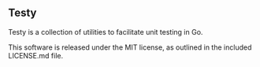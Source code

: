 Testy
------

Testy is a collection of utilities to facilitate unit testing in Go.

This software is released under the MIT license, as outlined in the included
LICENSE.md file.
